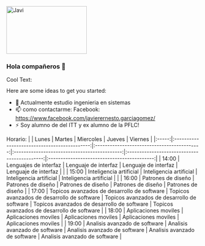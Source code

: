 <a href="https://cooltext.com"><img src="https://images.cooltext.com/5548662.png" width="210" height="125" alt="Javi" /></a>

### Hola compañeros 👋

<a href="http://cooltext.com" target="_top"><img src="https://cooltext.com/images/ct_pixel.gif" width="80" height="15" alt="Cool Text: Logo and Graphics Generator" border="0" /></a>

Here are some ideas to get you started:


- 🌱 Actualmente estudio ingenieria en sistemas
- 📫 como contactarme: 
   Facebook: https://www.facebook.com/javierernesto.garciagomez/
- ⚡ Soy alumno de del ITT y ex alumno de la PFLC!

Horario:
|       |                     Lunes                    |                    Martes                   |                   Miercoles                  |                    Jueves                    |                   Viernes                   |
|:-----:|:--------------------------------------------:|:-------------------------------------------:|:--------------------------------------------:|:--------------------------------------------:|:-------------------------------------------:|
| 14:00 |             Lenguajes de interfaz            |             Lenguaje de interfaz            |             Lenguaje de interfaz             |             Lenguaje de interfaz             |                                             |
| 15:00 |            Inteligencia artificial           |           Inteligencia artificial           |            Inteligencia artificial           |            Inteligencia artificial           |                                             |
| 16:00 |              Patrones de diseño              |              Patrones de diseño             |              Patrones de diseño              |              Patrones de diseño              |              Patrones de diseño             |
| 17:00 | Topicos avanzados de  desarrollo de software | Topicos avanzados de desarrollo de software | Topicos avanzados de  desarrollo de software | Topicos avanzados de  desarrollo de software | Topicos avanzados de desarrollo de software |
| 18:00 |             Aplicaciones moviles             |             Aplicaciones moviles            |             Aplicaciones moviles             |             Aplicaciones moviles             |             Aplicaciones moviles            |
| 19:00 |        Analisis avanzado de  software        |        Analisis avanzado de  software       |         Analisis avanzado de software        |         Analisis avanzado de software        |        Analisis avanzado de software        |


